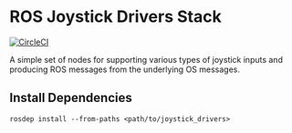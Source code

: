 # ROS Joystick Drivers Stack #

[![CircleCI](https://circleci.com/gh/ros-drivers/joystick_drivers.svg?style=svg)](https://circleci.com/gh/ros-drivers/joystick_drivers)

A simple set of nodes for supporting various types of joystick inputs and producing ROS messages from the underlying OS messages.

## Install Dependencies

```shell
rosdep install --from-paths <path/to/joystick_drivers>
```